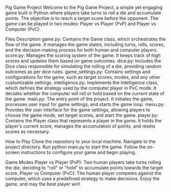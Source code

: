 Pig Game Project
Welcome to the Pig Game Project, a simple yet engaging game built in Python where players take turns to roll a die and accumulate points. The objective is to reach a target score before the opponent. The game can be played in two modes: Player vs Player (PvP) and Player vs Computer (PvC).

Files Description
game.py: Contains the Game class, which orchestrates the flow of the game. It manages the game states, including turns, rolls, scores, and the decision-making process for both human and computer players.
score.py: Manages the scoring system of the game. It keeps track of high scores and updates them based on game outcomes.
dice.py: Includes the Dice class responsible for simulating the rolling of a die, providing random outcomes as per dice rules.
game_settings.py: Contains settings and configurations for the game, such as target scores, modes, and any other customizable settings.
intelligence.py: Implements the Intelligence class, which defines the strategy used by the computer player in PvC mode. It decides whether the computer will roll or hold based on the current state of the game.
main.py: The entry point of the project. It initiates the game, processes user input for game settings, and starts the game loop.
menu.py: Provides the user interface for the game settings, allowing players to choose the game mode, set target scores, and start the game.
player.py: Contains the Player class that represents a player in the game. It holds the player's current score, manages the accumulation of points, and resets scores as necessary.

How to Play
Clone the repository to your local machine.
Navigate to the project directory.
Run python main.py to start the game.
Follow the on-screen instructions to configure your game and begin playing.

Game Modes
Player vs Player (PvP): Two human players take turns rolling the die, deciding to "roll" or "hold" to accumulate points towards the target score.
Player vs Computer (PvC): The human player competes against the computer, which uses a predefined strategy to make decisions.
Enjoy the game, and may the best player win!